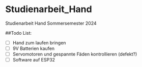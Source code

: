 # Studienarbeit_Hand
Studienarbeit Hand Sommersemester 2024

##Todo List:
- [ ] Hand zum laufen bringen
- [ ] 9V Batterien kaufen
- [ ] Servomotoren und gespannte Fäden kontrollieren (defekt?)
- [ ] Software auf ESP32 